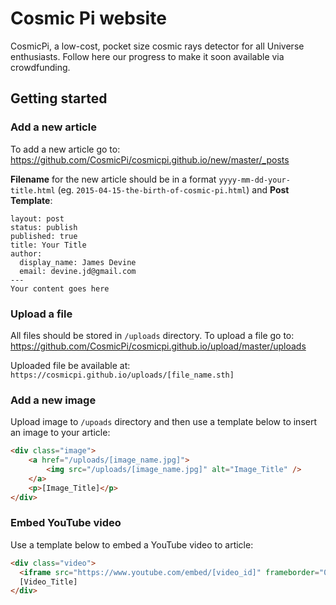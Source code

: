 # Cosmic Pi website
CosmicPi, a low-cost, pocket size cosmic rays detector for all Universe enthusiasts. Follow here our progress to make it soon available via crowdfunding.

## Getting started

### Add a new article
To add a new article go to:
https://github.com/CosmicPi/cosmicpi.github.io/new/master/_posts

**Filename** for the new article should be in a format `yyyy-mm-dd-your-title.html` (eg. `2015-04-15-the-birth-of-cosmic-pi.html`) and **Post Template**:  
```
layout: post
status: publish
published: true
title: Your Title
author:
  display_name: James Devine
  email: devine.jd@gmail.com
---
Your content goes here
```


### Upload a file
All files should be stored in `/uploads` directory. To upload a file go to: 
https://github.com/CosmicPi/cosmicpi.github.io/upload/master/uploads

Uploaded file be available at: `https://cosmicpi.github.io/uploads/[file_name.sth]`

### Add a new image
Upload image to `/upoads` directory and then use a template below to insert an 
image to your article:
```html
<div class="image">
    <a href="/uploads/[image_name.jpg]">
        <img src="/uploads/[image_name.jpg]" alt="Image_Title" />
    </a>
    <p>[Image_Title]</p>
</div>
```

### Embed YouTube video
Use a template below to embed a YouTube video to article:
```html
<div class="video">
  <iframe src="https://www.youtube.com/embed/[video_id]" frameborder="0" allowfullscreen></iframe>
  [Video_Title]
</div>
```